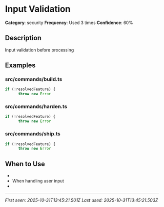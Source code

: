 # Input Validation

**Category**: security
**Frequency**: Used 3 times
**Confidence**: 60%

## Description
Input validation before processing

## Examples

### src/commands/build.ts
```typescript
if (!resolvedFeature) {
      throw new Error
```


### src/commands/harden.ts
```typescript
if (!resolvedFeature) {
      throw new Error
```


### src/commands/ship.ts
```typescript
if (!resolvedFeature) {
      throw new Error
```


## When to Use
- 
- When handling user input
- 

---
*First seen: 2025-10-31T13:45:21.501Z*
*Last used: 2025-10-31T13:45:21.503Z*
